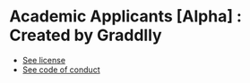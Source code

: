 # Academic Applicants [Alpha] : Created by Graddlly

* [See license](LICENSE)
* [See code of conduct](CODE_OF_CONDUCT.md)

